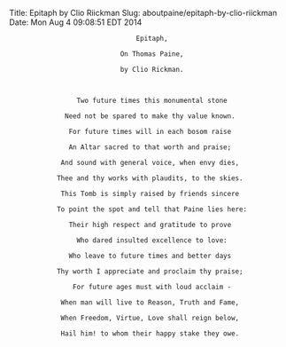 Title: Epitaph by Clio Riickman
Slug: aboutpaine/epitaph-by-clio-riickman
Date: Mon Aug  4 09:08:51 EDT 2014

                                    Epitaph,

                                On Thomas Paine,

                                by Clio Rickman.

                                        

                     Two future times this monumental stone

                  Need not be spared to make thy value known.

                   For future times will in each bosom raise

                   An Altar sacred to that worth and praise;

                 And sound with general voice, when envy dies,

                Thee and thy works with plaudits, to the skies.

                 This Tomb is simply raised by friends sincere

                To point the spot and tell that Paine lies here:

                   Their high respect and gratitude to prove

                     Who dared insulted excellence to love:

                   Who leave to future times and better days

                Thy worth I appreciate and proclaim thy praise;

                    For future ages must with loud acclaim -

                 When man will live to Reason, Truth and Fame,

                 When Freedom, Virtue, Love shall reign below,

                 Hail him! to whom their happy stake they owe.
